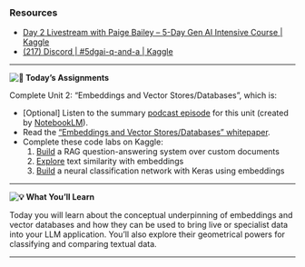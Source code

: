 ### Resources

* [Day 2 Livestream with Paige Bailey – 5-Day Gen AI Intensive Course  | Kaggle](https://www.youtube.com/watch?v=86GZC56rQCc&list=PLqFaTIg4myu-b1PlxitQdY0UYIbys-2es&index=3)
* [(217) Discord | #5dgai-q-and-a | Kaggle](https://discord.com/channels/1101210829807956100/1303438695143178251)

---


**![🎒](https://fonts.gstatic.com/s/e/notoemoji/15.1/1f392/32.png) Today’s Assignments**

Complete Unit 2: “Embeddings and Vector Stores/Databases”, which is:

* [Optional] Listen to the summary [podcast episode](https://notifications.googleapis.com/email/redirect?t=AFG8qyV-YgEr35lKfiIbI17dmf4fCzft4aX34InC_4-zvZDaAhe28PVqHi9mVcU0jQt_QWxZrCOoWh0XAS2hlxxEVSVWjL9de0LKD81Z_52i-8_umgzpo90f-1Y_jlQi8kxNXmT8UcWLMzHNlPx2ZkyF0f2Sl4oJ6GooZFOgDvmESRrxR5cDV43Z6TGDJEs0t60Rm5aefD8SYsGKj7f20QUvp1v0H56P4W8zCjGZZ7dzq13tTaSBtDkGzw1SBU-HziMdkoUw&r=eJzLKCkpKLbS16_MLy0pTUrVS87P1S9PLEnOsC-zNXR2Nrb0NjfzKywGAB5aDYs&s=ALHZ2r6ePaPOk4OCILkltKHT5_mX) for this unit (created by [NotebookLM](https://notifications.googleapis.com/email/redirect?t=AFG8qyX73_xz9M9N9KpOg1qRxge5TTtO5PYgMX5mptGvOiq_Kw-BdbXI1QkmNKd_L5Y-rWE0SCCrAqahy5BV8SGQAhqNwoiL_LewsVp4vn88B2MEPQuljU8rlAH93JOC32qkXnSImtUoI0LyiVhTDBFR744CNCUyAxcYWeo2ad3oU3do7dvJ6tOp7aCdgGZEYuTboxJwZpsWpKncxz7a4f6irz2_BJMM6gtPjC-CjiCzuPTnZQb_MbNakUVU0Xm9ZQaAPBQU&r=eJzLKCkpKLbS18_LL0lNys_PzsnVS8_PT89J1UvOz9W3zy_KTM_MS8yJL0pNSy1KLbLNAKtXNXIDovLyciTFqkbGagU5mbaGABuTHe8&s=ALHZ2r7RNQ7kU8aikbGVyR4-j4yB)).
* Read the [“Embeddings and Vector Stores/Databases” whitepaper](https://notifications.googleapis.com/email/redirect?t=AFG8qyUSSM18WS76qO2K4hV9l7u5iGRygck9f-aHchey1NPw9oVYjCy0hbINDXX_-WG88g76GgzC7n1C1Yw6T1YQ-iQr-dOKGNI0wDiBjrC1HkWfB0ZbTUPFk2WnwgkaDuvy4vYBpeoS5S7FDuCa2zbmyicASaefQRWA7FRTruptXQ2lcZqul2oVsIdNQ6QST6woBMOVGM0altFDnnQ0w6cSDC4n4zpda4YZat4PdOY8tSMeQLbeI8kJo5TfbiZPvBuzOq7d&r=eJwNxFESgCAIBcATEf_ehuQNOqUywtT1az-2ZXoU5kvMbhx1DX5bT7g4NmGcUO3TgmQqPai5NsUf4gOFTBY4&s=ALHZ2r4xuSgHz72hNfcW-il-iqB3).
* Complete these code labs on Kaggle:
  1. [Build](https://www.kaggle.com/code/markishere/day-2-document-q-a-with-rag) a RAG question-answering system over custom documents
  2. [Explore](https://www.kaggle.com/code/markishere/day-2-embeddings-and-similarity-scores) text similarity with embeddings
  3. [Build](https://www.kaggle.com/code/markishere/day-2-classifying-embeddings-with-keras) a neural classification network with Keras using embeddings

---



**![💡](https://fonts.gstatic.com/s/e/notoemoji/15.1/1f4a1/32.png) What You’ll Learn**

Today you will learn about the conceptual underpinning of embeddings and vector databases and how they can be used to bring live or specialist data into your LLM application. You’ll also explore their geometrical powers for classifying and comparing textual data.

---
